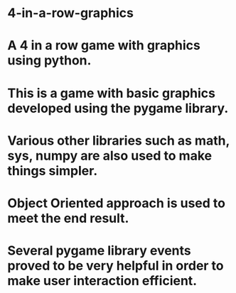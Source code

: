 # 4-in-a-row-graphics
# A 4 in a row game with graphics using python.
# This is a game with basic graphics developed using the pygame library.
# Various other libraries such as math, sys, numpy are also used to make things simpler.
# Object Oriented approach is used to meet the end result.
# Several pygame library events proved to be very helpful in order to make user interaction efficient.
